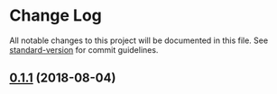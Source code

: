 # Change Log

All notable changes to this project will be documented in this file. See [standard-version](https://github.com/conventional-changelog/standard-version) for commit guidelines.

<a name="0.1.1"></a>
## [0.1.1](https://github.com/coderplanets/coderplanets_server/compare/v1.2.1...v0.1.1) (2018-08-04)
